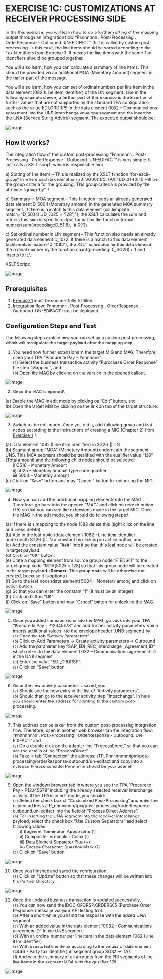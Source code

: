 # **EXERCISE 1C: CUSTOMIZATIONS AT RECEIVER PROCESSING SIDE**


In the this exercise, you will learn how to do a further sorting of the mapping output through an integration flow “Pnnnnnnn . Post-Processing . OrderResponse - Outbound. UN-EDIFACT” that is called by custom post-processing.  In this case, the line items should be sorted according to the Tax Identifiers from Exercise 3. It means the line items with the same Tax Identifiers should be grouped together. 

You will also learn, how you can calculate a summary of line items. This should be provided via an additional MOA (Monetary Amount) segment in the trailer part of the message. 

You will also learn, how you can set of ordinal numbers per line item in the data element 1082 (Line item identifier) of the LIN segment. Like in the following example shown, a further part of this exercise is the insertion of further values that are not supported by the standard TPA configuration such as the value EDI_ORDRPS in the data element 0032 – Communications agreement into the UNB interchange envelope segment and the insertion the UNA (Service String Advice) segment.
The expected output should be:

![image](https://github.com/SAP-samples/integration-suite-b2b-exercises-advanced/blob/main/Exercise/Ex1/EXERCISE%201C%3A%20CUSTOMIZATIONS%20AT%20RECEIVER%20PROCESSING%20SIDE/assets/1.png)


## **How it works?**

The integration flow of the custom post-processing “Pnnnnnnn . Post-Processing . OrderResponse - Outbound. UN-EDIFACT” is very simple. It just calls a XSLT script, which is responsible for:\

a)	Sorting of line items – This is realized by the XSLT function “for-each-group” in where each tax identifier (./G_SG36[1]/S_TAX[1]/D_3446[1]) will be the group criteria for the grouping. This group criteria is provided by the attribute “group-by”.  \

b)	Summary in MOA segment – This function needs an already generated data element D_5004 (Monetary amount) in the generated MOA summary segment. If there is a match to this data element (xsl:template match="D_5004[../D_5025 = '128']"), the XSLT calculates the sum and returns this sum in specific output format by the function format-number(sum(preceding::D_5118), '#.00')\

c)	Set ordinal number in LIN segment – This function also needs an already generated data element D_1082. If there is a match to this data element (xsl:template match="D_1082"), the XSLT calculates for this data element the ordinal number by the function count(preceding::G_SG26) + 1 and inserts to it.\

XSLT Script:

![image](https://github.com/SAP-samples/integration-suite-b2b-exercises-advanced/blob/main/Exercise/Ex1/EXERCISE%201C%3A%20CUSTOMIZATIONS%20AT%20RECEIVER%20PROCESSING%20SIDE/assets/2.png)

## **Prerequisites**

1.	[Exercise 1](https://github.com/SAP-samples/integration-suite-b2b-exercises-basic/tree/main/exercises/Ex01) must be successfully fulfilled.
2.	Integration flow: Pnnnnnnn . Post-Processing . OrderResponse - Outbound. UN-EDIFACT must be deployed.

## **Configuration Steps and Test**

The following steps explain how you can set up a custom post-processing, which will manipulate the target payload after the mapping step.

1.	You need now further extensions in the target MIG and MAG. Therefore, open your TPA “Procure to Pay – Pnnnnnnn”.\
(a)	Select the business transaction activity “Purcchase Order Response” the step “Mapping”, and\
(b)	Open the MAG by clicking on the version in the opened callout.

![image](https://github.com/SAP-samples/integration-suite-b2b-exercises-advanced/blob/main/Exercise/Ex1/EXERCISE%201C%3A%20CUSTOMIZATIONS%20AT%20RECEIVER%20PROCESSING%20SIDE/assets/3.png)


2.	Once the MAG is opened\

(a)	Enable the MAG in edit mode by clicking on “Edit” button, and\
(b)	Open the target MIG by clicking on the link on top of the target structure.

![image](https://github.com/SAP-samples/integration-suite-b2b-exercises-advanced/blob/main/Exercise/Ex1/EXERCISE%201C%3A%20CUSTOMIZATIONS%20AT%20RECEIVER%20PROCESSING%20SIDE/assets/4.png)

3.	Switch to the edit mode. Once you did it, add following group and leaf nodes according to the instructions of creating a MIG (Chapter 2) from [Exercise 1](https://github.com/SAP-samples/integration-suite-b2b-exercises-basic/tree/main/exercises/Ex01). \

(a)	Data element 1082 (Line item identifier) in SG26  LIN\
(b)	Segment group “MOA” (Monetary Amount) underneath the segment UNS. This MOA segment should be qualified with the qualifier value “128” (Total amount) and the following child nodes should be selected:\
&nbsp;&nbsp;&nbsp;&nbsp;&nbsp;&nbsp;i)	C516 – Monetary Amount\
&nbsp;&nbsp;&nbsp;&nbsp;&nbsp;&nbsp;ii)	5025 – Monetary amount type code qualifier\
&nbsp;&nbsp;&nbsp;&nbsp;&nbsp;&nbsp;iii)	5004 – Monetary amount\
(c)	Click on “Save” button and may “Cancel” button for unlocking the MIG.

![image](https://github.com/SAP-samples/integration-suite-b2b-exercises-advanced/blob/main/Exercise/Ex1/EXERCISE%201C%3A%20CUSTOMIZATIONS%20AT%20RECEIVER%20PROCESSING%20SIDE/assets/5.png)


4.	Now you can add the additional mapping elements into the MAG. Therefore, go back into the opened “MAG” and click on refresh button (F5) so that you can see the extensions made in the target MIG. Once the MAG in the edit mode, you should do following steps:\

(a)	If there is a mapping to the node 1082 delete this (right click on the line and press delete)\
(b)	Add in the leaf node (data element) 1082 - Line item identifier underneath SG26  LIN a constant by clicking on action button, and\
(c)	Add the constant value “###” into it so that this leaf node will be created in target payload.\
(d)	Click on “OK” button.\
(e)	Crate a mapping element from source group node “E1EDS01” to the target group node “MOA[5025 = 128] so that this group node will be created in the target payload. \(**Remark**: This group node will be otherwise not created, because it is optional)\
(f)	Go to the leaf node (data element) 5004 – Monetary among and click on action button.\
(g)	So that you can enter the constant “1” (it must be an integer).\
(h)	Click on button “OK”.\
(i)	Click on “Save” button and may “Cancel” button for unlocking the MAG.

![image](https://github.com/SAP-samples/integration-suite-b2b-exercises-advanced/blob/main/Exercise/Ex1/EXERCISE%201C%3A%20CUSTOMIZATIONS%20AT%20RECEIVER%20PROCESSING%20SIDE/assets/6.png)


5. Once you added the extensions into the MAG, go back into your TPA “Procure to Pay - P12345678” and add further activity parameters which inserts additional values into the envelope header (UNB segment) by \
(a)	Open the tab “Activity Parameters”\
(b)	Click on Add Parameters -> Create activity parameters  -> Outbound\
(c)	Add the parameter key “SAP_EDI_REC_Interchange _Agreement_ID” which refers to the data element 0032 – Communications agreement ID in the UNB segment\
(d)	Enter the value “EDI_ORDRSP”.\
(e)	Click on “Save” button.

![image](https://github.com/SAP-samples/integration-suite-b2b-exercises-advanced/blob/main/Exercise/Ex1/EXERCISE%201C%3A%20CUSTOMIZATIONS%20AT%20RECEIVER%20PROCESSING%20SIDE/assets/7.png)

6.	Once the new activity parameter is saved, you \
(a)	Should see the new entry in the list of “Activity parameters”. \
(b)	Should than go to the receiver activity step “Interchange”. In here you should enter the address for pointing to the custom post-processing.


![image](https://github.com/SAP-samples/integration-suite-b2b-exercises-advanced/blob/main/Exercise/Ex1/EXERCISE%201C%3A%20CUSTOMIZATIONS%20AT%20RECEIVER%20PROCESSING%20SIDE/assets/8.png)


7.	This address can be taken from the custom post-processing integration flow. Therefore, open in another web browser tab the integration flow: “Pnnnnnnnn . Post-Processing . OrderResponse - Outbound. UN-EDIFACT” and \
(a)	Do a double click on the adapter line “ProcessDirect” so that you can see the details of the “ProcessDirect”. \
(b)	Take in tab “Connection” the address: /TP_Pnnnnnnnn/tpm/post-processing/orderResponse-outbound/un-edifact and copy into a notepad (Please consider Pnnnnnnn should be your user id)

![image](https://github.com/SAP-samples/integration-suite-b2b-exercises-advanced/blob/main/Exercise/Ex1/EXERCISE%201C%3A%20CUSTOMIZATIONS%20AT%20RECEIVER%20PROCESSING%20SIDE/assets/9.png)


9.	Open the windows browser tab  in where you see the TPA “Procure to Pay - P12345678” including the already selected receiver interchange activity. If the TPA is in edit mode, you should:\
(a)	Select the check box of “Customized Post-Processing” and enter the copied address /TP_nnnnnnnn/tpm/post-processing/orderResponse-outbound/un-edifact 
into the field of “Process Direct Address”.\
(b)	For inserting the UNA segment into the receiver interchange payload, select the check box “Use Custom Separators” and select following values:\
&nbsp;&nbsp;&nbsp;&nbsp;&nbsp;&nbsp;i)	Segment Terminator: Apostrophe (‘)\
&nbsp;&nbsp;&nbsp;&nbsp;&nbsp;&nbsp;ii)	Composite Terminator: Colon (:)\
&nbsp;&nbsp;&nbsp;&nbsp;&nbsp;&nbsp;iii)	Data Element Separator Plus (+)\
&nbsp;&nbsp;&nbsp;&nbsp;&nbsp;&nbsp;iv)	Escape Character: Question Mark (?)\
(c)	Click on “Save” button.

![image](https://github.com/SAP-samples/integration-suite-b2b-exercises-advanced/blob/main/Exercise/Ex1/EXERCISE%201C%3A%20CUSTOMIZATIONS%20AT%20RECEIVER%20PROCESSING%20SIDE/assets/10.png)


10.	Once you finished and saved the configuration\
(a)	Click on “Update” button so that these changes will be written into the Partner Directory.

![image](https://github.com/SAP-samples/integration-suite-b2b-exercises-advanced/blob/main/Exercise/Ex1/EXERCISE%201C%3A%20CUSTOMIZATIONS%20AT%20RECEIVER%20PROCESSING%20SIDE/assets/11.png)

12.	Once the updated business transaction is updated successfully, \
(a)	You can now send the IDOC ORDRSP.ORDERS05 (Purchase Order Response) message via your API testing tool.\
(b)	After a short while you’ll find the response with the added UNA segment\
(c)	With an added value in the data element “0032 – Communications agreement ID” in the UNB segment\
(d)	With an ordinal number per line item in the data element 1082 (Line item identifier)\
(e)	With a resorted line items according to the values of data element (3446 - Party tax identifier) in segment group SG32 -> TAX\
(f)	And with the summary of all amounts from the PRI segments of the line items in the segment MOA with the qualifier 128.

![image](https://github.com/SAP-samples/integration-suite-b2b-exercises-advanced/blob/main/Exercise/Ex1/EXERCISE%201C%3A%20CUSTOMIZATIONS%20AT%20RECEIVER%20PROCESSING%20SIDE/assets/12.png)
